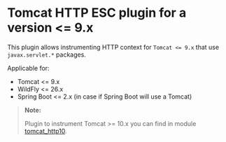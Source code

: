# Tomcat HTTP ESC plugin for a version <= 9.x

This plugin allows instrumenting HTTP context for `Tomcat <= 9.x` that use `javax.servlet.*` packages.

Applicable for:

* Tomcat <= 9.x
* WildFly <= 26.x
* Spring Boot <= 2.x (in case if Spring Boot will use a Tomcat)

> **Note:**
>
> Plugin to instrument Tomcat >= 10.x you can find in module [tomcat_http10](../tomcat10_http).
